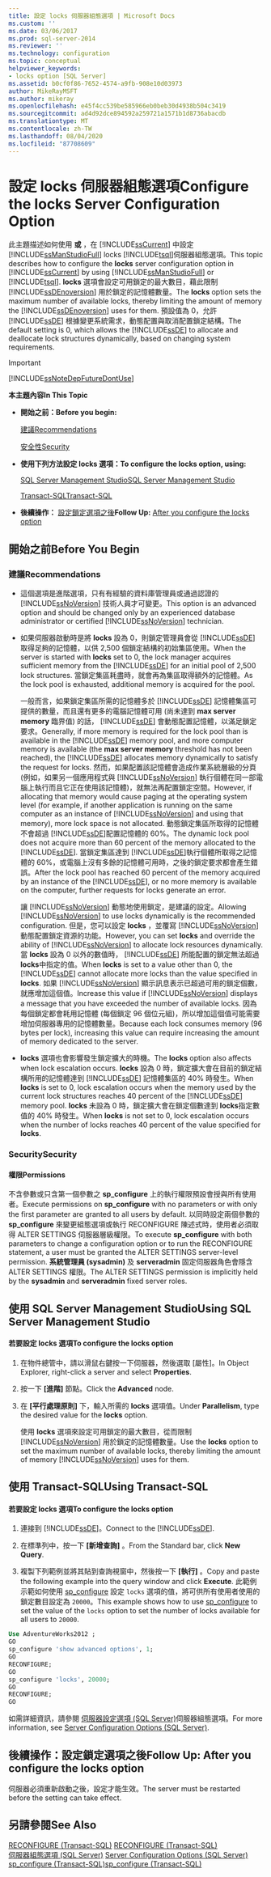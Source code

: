 ```yaml
---
title: 設定 locks 伺服器組態選項 | Microsoft Docs
ms.custom: ''
ms.date: 03/06/2017
ms.prod: sql-server-2014
ms.reviewer: ''
ms.technology: configuration
ms.topic: conceptual
helpviewer_keywords:
- locks option [SQL Server]
ms.assetid: b0cf0f86-7652-4574-a9fb-908e10d03973
author: MikeRayMSFT
ms.author: mikeray
ms.openlocfilehash: e45f4cc539be585966eb0beb30d4938b504c3419
ms.sourcegitcommit: ad4d92dce894592a259721a1571b1d8736abacdb
ms.translationtype: MT
ms.contentlocale: zh-TW
ms.lasthandoff: 08/04/2020
ms.locfileid: "87708609"
---
```

# <a name="configure-the-locks-server-configuration-option"></a><span data-ttu-id="73a87-102">設定 locks 伺服器組態選項</span><span class="sxs-lookup"><span data-stu-id="73a87-102">Configure the locks Server Configuration Option</span></span>
  <span data-ttu-id="73a87-103">此主題描述如何使用 **或** ，在 [!INCLUDE[ssCurrent](../../includes/sscurrent-md.md)] 中設定 [!INCLUDE[ssManStudioFull](../../includes/ssmanstudiofull-md.md)] locks [!INCLUDE[tsql](../../includes/tsql-md.md)]伺服器組態選項。</span><span class="sxs-lookup"><span data-stu-id="73a87-103">This topic describes how to configure the **locks** server configuration option in [!INCLUDE[ssCurrent](../../includes/sscurrent-md.md)] by using [!INCLUDE[ssManStudioFull](../../includes/ssmanstudiofull-md.md)] or [!INCLUDE[tsql](../../includes/tsql-md.md)].</span></span> <span data-ttu-id="73a87-104">**locks** 選項會設定可用鎖定的最大數目，藉此限制 [!INCLUDE[ssDEnoversion](../../includes/ssdenoversion-md.md)] 用於鎖定的記憶體數量。</span><span class="sxs-lookup"><span data-stu-id="73a87-104">The **locks** option sets the maximum number of available locks, thereby limiting the amount of memory the [!INCLUDE[ssDEnoversion](../../includes/ssdenoversion-md.md)] uses for them.</span></span> <span data-ttu-id="73a87-105">預設值為 0，允許 [!INCLUDE[ssDE](../../includes/ssde-md.md)] 根據變更系統需求，動態配置與取消配置鎖定結構。</span><span class="sxs-lookup"><span data-stu-id="73a87-105">The default setting is 0, which allows the [!INCLUDE[ssDE](../../includes/ssde-md.md)] to allocate and deallocate lock structures dynamically, based on changing system requirements.</span></span>  
  
> [!IMPORTANT]  
>  [!INCLUDE[ssNoteDepFutureDontUse](../../includes/ssnotedepfuturedontuse-md.md)]  
  
 <span data-ttu-id="73a87-106">**本主題內容**</span><span class="sxs-lookup"><span data-stu-id="73a87-106">**In This Topic**</span></span>  
  
-   <span data-ttu-id="73a87-107">**開始之前：**</span><span class="sxs-lookup"><span data-stu-id="73a87-107">**Before you begin:**</span></span>  
  
     [<span data-ttu-id="73a87-108">建議</span><span class="sxs-lookup"><span data-stu-id="73a87-108">Recommendations</span></span>](#Recommendations)  
  
     [<span data-ttu-id="73a87-109">安全性</span><span class="sxs-lookup"><span data-stu-id="73a87-109">Security</span></span>](#Security)  
  
-   <span data-ttu-id="73a87-110">**使用下列方法設定 locks 選項：**</span><span class="sxs-lookup"><span data-stu-id="73a87-110">**To configure the locks option, using:**</span></span>  
  
     [<span data-ttu-id="73a87-111">SQL Server Management Studio</span><span class="sxs-lookup"><span data-stu-id="73a87-111">SQL Server Management Studio</span></span>](#SSMSProcedure)  
  
     [<span data-ttu-id="73a87-112">Transact-SQL</span><span class="sxs-lookup"><span data-stu-id="73a87-112">Transact-SQL</span></span>](#TsqlProcedure)  
  
-   <span data-ttu-id="73a87-113">**後續操作：** [設定鎖定選項之後](#FollowUp)</span><span class="sxs-lookup"><span data-stu-id="73a87-113">**Follow Up:**  [After you configure the locks option](#FollowUp)</span></span>  
  
##  <a name="before-you-begin"></a><a name="BeforeYouBegin"></a> <span data-ttu-id="73a87-114">開始之前</span><span class="sxs-lookup"><span data-stu-id="73a87-114">Before You Begin</span></span>  
  
###  <a name="recommendations"></a><a name="Recommendations"></a> <span data-ttu-id="73a87-115">建議</span><span class="sxs-lookup"><span data-stu-id="73a87-115">Recommendations</span></span>  
  
-   <span data-ttu-id="73a87-116">這個選項是進階選項，只有有經驗的資料庫管理員或通過認證的 [!INCLUDE[ssNoVersion](../../includes/ssnoversion-md.md)] 技術人員才可變更。</span><span class="sxs-lookup"><span data-stu-id="73a87-116">This option is an advanced option and should be changed only by an experienced database administrator or certified [!INCLUDE[ssNoVersion](../../includes/ssnoversion-md.md)] technician.</span></span>  
  
-   <span data-ttu-id="73a87-117">如果伺服器啟動時是將 **locks** 設為 0，則鎖定管理員會從 [!INCLUDE[ssDE](../../includes/ssde-md.md)] 取得足夠的記憶體，以供 2,500 個鎖定結構的初始集區使用。</span><span class="sxs-lookup"><span data-stu-id="73a87-117">When the server is started with **locks** set to 0, the lock manager acquires sufficient memory from the [!INCLUDE[ssDE](../../includes/ssde-md.md)] for an initial pool of 2,500 lock structures.</span></span> <span data-ttu-id="73a87-118">當鎖定集區耗盡時，就會再為集區取得額外的記憶體。</span><span class="sxs-lookup"><span data-stu-id="73a87-118">As the lock pool is exhausted, additional memory is acquired for the pool.</span></span>  
  
     <span data-ttu-id="73a87-119">一般而言，如果鎖定集區所需的記憶體多於 [!INCLUDE[ssDE](../../includes/ssde-md.md)] 記憶體集區可提供的數量，而且還有更多的電腦記憶體可用 (尚未達到 **max server memory** 臨界值) 的話， [!INCLUDE[ssDE](../../includes/ssde-md.md)] 會動態配置記憶體，以滿足鎖定要求。</span><span class="sxs-lookup"><span data-stu-id="73a87-119">Generally, if more memory is required for the lock pool than is available in the [!INCLUDE[ssDE](../../includes/ssde-md.md)] memory pool, and more computer memory is available (the **max server memory** threshold has not been reached), the [!INCLUDE[ssDE](../../includes/ssde-md.md)] allocates memory dynamically to satisfy the request for locks.</span></span> <span data-ttu-id="73a87-120">然而，如果配置該記憶體會造成作業系統層級的分頁 (例如，如果另一個應用程式與 [!INCLUDE[ssNoVersion](../../includes/ssnoversion-md.md)] 執行個體在同一部電腦上執行而且它正在使用該記憶體)，就無法再配置鎖定空間。</span><span class="sxs-lookup"><span data-stu-id="73a87-120">However, if allocating that memory would cause paging at the operating system level (for example, if another application is running on the same computer as an instance of [!INCLUDE[ssNoVersion](../../includes/ssnoversion-md.md)] and using that memory), more lock space is not allocated.</span></span> <span data-ttu-id="73a87-121">動態鎖定集區所取得的記憶體不會超過 [!INCLUDE[ssDE](../../includes/ssde-md.md)]配置記憶體的 60%。</span><span class="sxs-lookup"><span data-stu-id="73a87-121">The dynamic lock pool does not acquire more than 60 percent of the memory allocated to the [!INCLUDE[ssDE](../../includes/ssde-md.md)].</span></span> <span data-ttu-id="73a87-122">當鎖定集區達到 [!INCLUDE[ssDE](../../includes/ssde-md.md)]執行個體所取得之記憶體的 60%，或電腦上沒有多餘的記憶體可用時，之後的鎖定要求都會產生錯誤。</span><span class="sxs-lookup"><span data-stu-id="73a87-122">After the lock pool has reached 60 percent of the memory acquired by an instance of the [!INCLUDE[ssDE](../../includes/ssde-md.md)], or no more memory is available on the computer, further requests for locks generate an error.</span></span>  
  
     <span data-ttu-id="73a87-123">讓 [!INCLUDE[ssNoVersion](../../includes/ssnoversion-md.md)] 動態地使用鎖定，是建議的設定。</span><span class="sxs-lookup"><span data-stu-id="73a87-123">Allowing [!INCLUDE[ssNoVersion](../../includes/ssnoversion-md.md)] to use locks dynamically is the recommended configuration.</span></span> <span data-ttu-id="73a87-124">但是，您可以設定 **locks** ，並覆寫 [!INCLUDE[ssNoVersion](../../includes/ssnoversion-md.md)] 動態配置鎖定資源的功能。</span><span class="sxs-lookup"><span data-stu-id="73a87-124">However, you can set **locks** and override the ability of [!INCLUDE[ssNoVersion](../../includes/ssnoversion-md.md)] to allocate lock resources dynamically.</span></span> <span data-ttu-id="73a87-125">當 **locks** 設為 0 以外的數值時， [!INCLUDE[ssDE](../../includes/ssde-md.md)] 所能配置的鎖定無法超過 **locks**中指定的值。</span><span class="sxs-lookup"><span data-stu-id="73a87-125">When **locks** is set to a value other than 0, the [!INCLUDE[ssDE](../../includes/ssde-md.md)] cannot allocate more locks than the value specified in **locks**.</span></span> <span data-ttu-id="73a87-126">如果 [!INCLUDE[ssNoVersion](../../includes/ssnoversion-md.md)] 顯示訊息表示已超過可用的鎖定個數，就應增加這個值。</span><span class="sxs-lookup"><span data-stu-id="73a87-126">Increase this value if [!INCLUDE[ssNoVersion](../../includes/ssnoversion-md.md)] displays a message that you have exceeded the number of available locks.</span></span> <span data-ttu-id="73a87-127">因為每個鎖定都會耗用記憶體 (每個鎖定 96 個位元組)，所以增加這個值可能需要增加伺服器專用的記憶體數量。</span><span class="sxs-lookup"><span data-stu-id="73a87-127">Because each lock consumes memory (96 bytes per lock), increasing this value can require increasing the amount of memory dedicated to the server.</span></span>  
  
-   <span data-ttu-id="73a87-128">**locks** 選項也會影響發生鎖定擴大的時機。</span><span class="sxs-lookup"><span data-stu-id="73a87-128">The **locks** option also affects when lock escalation occurs.</span></span> <span data-ttu-id="73a87-129">**locks** 設為 0 時，鎖定擴大會在目前的鎖定結構所用的記憶體達到 [!INCLUDE[ssDE](../../includes/ssde-md.md)] 記憶體集區的 40% 時發生。</span><span class="sxs-lookup"><span data-stu-id="73a87-129">When **locks** is set to 0, lock escalation occurs when the memory used by the current lock structures reaches 40 percent of the [!INCLUDE[ssDE](../../includes/ssde-md.md)] memory pool.</span></span> <span data-ttu-id="73a87-130">**locks** 未設為 0 時，鎖定擴大會在鎖定個數達到 **locks**指定數值的 40% 時發生。</span><span class="sxs-lookup"><span data-stu-id="73a87-130">When **locks** is not set to 0, lock escalation occurs when the number of locks reaches 40 percent of the value specified for **locks**.</span></span>  
  
###  <a name="security"></a><a name="Security"></a> <span data-ttu-id="73a87-131">Security</span><span class="sxs-lookup"><span data-stu-id="73a87-131">Security</span></span>  
  
####  <a name="permissions"></a><a name="Permissions"></a> <span data-ttu-id="73a87-132">權限</span><span class="sxs-lookup"><span data-stu-id="73a87-132">Permissions</span></span>  
 <span data-ttu-id="73a87-133">不含參數或只含第一個參數之 **sp_configure** 上的執行權限預設會授與所有使用者。</span><span class="sxs-lookup"><span data-stu-id="73a87-133">Execute permissions on **sp_configure** with no parameters or with only the first parameter are granted to all users by default.</span></span> <span data-ttu-id="73a87-134">以同時設定兩個參數的 **sp_configure** 來變更組態選項或執行 RECONFIGURE 陳述式時，使用者必須取得 ALTER SETTINGS 伺服器層級權限。</span><span class="sxs-lookup"><span data-stu-id="73a87-134">To execute **sp_configure** with both parameters to change a configuration option or to run the RECONFIGURE statement, a user must be granted the ALTER SETTINGS server-level permission.</span></span> <span data-ttu-id="73a87-135">**系統管理員 (sysadmin)** 及 **serveradmin** 固定伺服器角色會隱含 ALTER SETTINGS 權限。</span><span class="sxs-lookup"><span data-stu-id="73a87-135">The ALTER SETTINGS permission is implicitly held by the **sysadmin** and **serveradmin** fixed server roles.</span></span>  
  
##  <a name="using-sql-server-management-studio"></a><a name="SSMSProcedure"></a> <span data-ttu-id="73a87-136">使用 SQL Server Management Studio</span><span class="sxs-lookup"><span data-stu-id="73a87-136">Using SQL Server Management Studio</span></span>  
  
#### <a name="to-configure-the-locks-option"></a><span data-ttu-id="73a87-137">若要設定 locks 選項</span><span class="sxs-lookup"><span data-stu-id="73a87-137">To configure the locks option</span></span>  
  
1.  <span data-ttu-id="73a87-138">在物件總管中，請以滑鼠右鍵按一下伺服器，然後選取 [屬性]。</span><span class="sxs-lookup"><span data-stu-id="73a87-138">In Object Explorer, right-click a server and select **Properties**.</span></span>  
  
2.  <span data-ttu-id="73a87-139">按一下 **[進階]** 節點。</span><span class="sxs-lookup"><span data-stu-id="73a87-139">Click the **Advanced** node.</span></span>  
  
3.  <span data-ttu-id="73a87-140">在 **[平行處理原則]** 下，輸入所需的 **locks** 選項值。</span><span class="sxs-lookup"><span data-stu-id="73a87-140">Under **Parallelism**, type the desired value for the **locks** option.</span></span>  
  
     <span data-ttu-id="73a87-141">使用 **locks** 選項來設定可用鎖定的最大數目，從而限制 [!INCLUDE[ssNoVersion](../../includes/ssnoversion-md.md)] 用於鎖定的記憶體數量。</span><span class="sxs-lookup"><span data-stu-id="73a87-141">Use the **locks** option to set the maximum number of available locks, thereby limiting the amount of memory [!INCLUDE[ssNoVersion](../../includes/ssnoversion-md.md)] uses for them.</span></span>  
  
##  <a name="using-transact-sql"></a><a name="TsqlProcedure"></a> <span data-ttu-id="73a87-142">使用 Transact-SQL</span><span class="sxs-lookup"><span data-stu-id="73a87-142">Using Transact-SQL</span></span>  
  
#### <a name="to-configure-the-locks-option"></a><span data-ttu-id="73a87-143">若要設定 locks 選項</span><span class="sxs-lookup"><span data-stu-id="73a87-143">To configure the locks option</span></span>  
  
1.  <span data-ttu-id="73a87-144">連接到 [!INCLUDE[ssDE](../../includes/ssde-md.md)]。</span><span class="sxs-lookup"><span data-stu-id="73a87-144">Connect to the [!INCLUDE[ssDE](../../includes/ssde-md.md)].</span></span>  
  
2.  <span data-ttu-id="73a87-145">在標準列中，按一下 **[新增查詢]** 。</span><span class="sxs-lookup"><span data-stu-id="73a87-145">From the Standard bar, click **New Query**.</span></span>  
  
3.  <span data-ttu-id="73a87-146">複製下列範例並將其貼到查詢視窗中，然後按一下 **[執行]** 。</span><span class="sxs-lookup"><span data-stu-id="73a87-146">Copy and paste the following example into the query window and click **Execute**.</span></span> <span data-ttu-id="73a87-147">此範例示範如何使用 [sp_configure](/sql/relational-databases/system-stored-procedures/sp-configure-transact-sql) 設定 `locks` 選項的值，將可供所有使用者使用的鎖定數目設定為 `20000`。</span><span class="sxs-lookup"><span data-stu-id="73a87-147">This example shows how to use [sp_configure](/sql/relational-databases/system-stored-procedures/sp-configure-transact-sql) to set the value of the `locks` option to set the number of locks available for all users to `20000`.</span></span>  
  
```sql  
Use AdventureWorks2012 ;  
GO  
sp_configure 'show advanced options', 1;  
GO  
RECONFIGURE;  
GO  
sp_configure 'locks', 20000;  
GO  
RECONFIGURE;  
GO  
```  
  
 <span data-ttu-id="73a87-148">如需詳細資訊，請參閱 [伺服器設定選項 &#40;SQL Server&#41;](server-configuration-options-sql-server.md)伺服器組態選項。</span><span class="sxs-lookup"><span data-stu-id="73a87-148">For more information, see [Server Configuration Options &#40;SQL Server&#41;](server-configuration-options-sql-server.md).</span></span>  
  
##  <a name="follow-up-after-you-configure-the-locks-option"></a><a name="FollowUp"></a> <span data-ttu-id="73a87-149">後續操作：設定鎖定選項之後</span><span class="sxs-lookup"><span data-stu-id="73a87-149">Follow Up: After you configure the locks option</span></span>  
 <span data-ttu-id="73a87-150">伺服器必須重新啟動之後，設定才能生效。</span><span class="sxs-lookup"><span data-stu-id="73a87-150">The server must be restarted before the setting can take effect.</span></span>  
  
## <a name="see-also"></a><span data-ttu-id="73a87-151">另請參閱</span><span class="sxs-lookup"><span data-stu-id="73a87-151">See Also</span></span>  
 <span data-ttu-id="73a87-152">[RECONFIGURE &#40;Transact-SQL&#41;](/sql/t-sql/language-elements/reconfigure-transact-sql) </span><span class="sxs-lookup"><span data-stu-id="73a87-152">[RECONFIGURE &#40;Transact-SQL&#41;](/sql/t-sql/language-elements/reconfigure-transact-sql) </span></span>  
 <span data-ttu-id="73a87-153">[伺服器組態選項 &#40;SQL Server&#41;](server-configuration-options-sql-server.md) </span><span class="sxs-lookup"><span data-stu-id="73a87-153">[Server Configuration Options &#40;SQL Server&#41;](server-configuration-options-sql-server.md) </span></span>  
 [<span data-ttu-id="73a87-154">sp_configure &#40;Transact-SQL&#41;</span><span class="sxs-lookup"><span data-stu-id="73a87-154">sp_configure &#40;Transact-SQL&#41;</span></span>](/sql/relational-databases/system-stored-procedures/sp-configure-transact-sql)  
  
  
